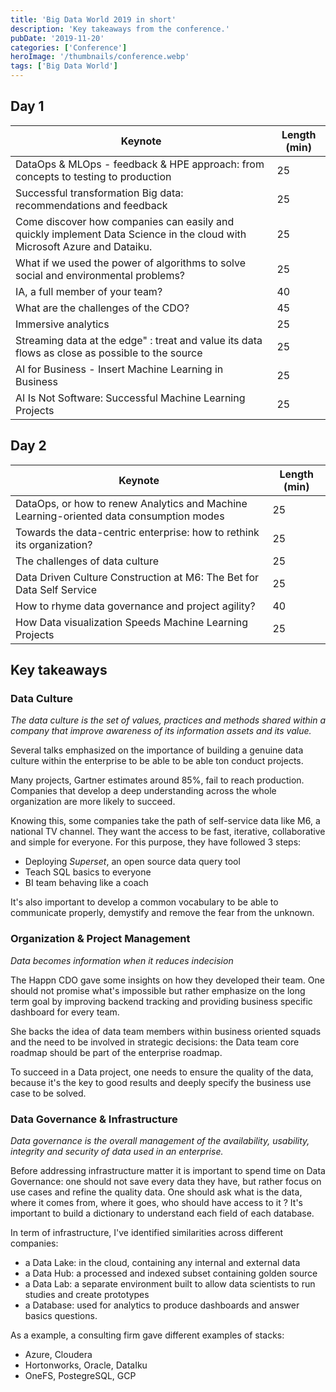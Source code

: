 ```yaml
---
title: 'Big Data World 2019 in short'
description: 'Key takeaways from the conference.'
pubDate: '2019-11-20'
categories: ['Conference']
heroImage: '/thumbnails/conference.webp'
tags: ['Big Data World']
---
```


## Day 1

| Keynote                                                                                                                  | Length (min) |
| ------------------------------------------------------------------------------------------------------------------------ | ------------ |
| DataOps & MLOps - feedback & HPE approach: from concepts to testing to production                                        | 25           |
| Successful transformation Big data: recommendations and feedback                                                         | 25           |
| Come discover how companies can easily and quickly implement Data Science in the cloud with Microsoft Azure and Dataiku. | 25           |
| What if we used the power of algorithms to solve social and environmental problems?                                      | 25           |
| IA, a full member of your team?                                                                                          | 40           |
| What are the challenges of the CDO?                                                                                      | 45           |
| Immersive analytics                                                                                                      | 25           |
| Streaming data at the edge" : treat and value its data flows as close as possible to the source                          | 25           |
| AI for Business - Insert Machine Learning in Business                                                                    | 25           |
| AI Is Not Software: Successful Machine Learning Projects                                                                 | 25           |

## Day 2

| Keynote                                                                                 | Length (min) |
| --------------------------------------------------------------------------------------- | ------------ |
| DataOps, or how to renew Analytics and Machine Learning-oriented data consumption modes | 25           |
| Towards the data-centric enterprise: how to rethink its organization?                   | 25           |
| The challenges of data culture                                                          | 25           |
| Data Driven Culture Construction at M6: The Bet for Data Self Service                   | 25           |
| How to rhyme data governance and project agility?                                       | 40           |
| How Data visualization Speeds Machine Learning Projects                                 | 25           |

## Key takeaways

### Data Culture

_The data culture is the set of values, practices and methods shared within a company that improve awareness of its information assets and its value._

Several talks emphasized on the importance of building a genuine data culture within the enterprise to be able to be able ton conduct projects.

Many projects, Gartner estimates around 85%, fail to reach production. Companies that develop a deep understanding across the whole organization are more likely to succeed.

Knowing this, some companies take the path of self-service data like M6, a national TV channel. They want the access to be fast, iterative, collaborative and simple for everyone. For this purpose, they have followed 3 steps:

- Deploying _Superset_, an open source data query tool
- Teach SQL basics to everyone
- BI team behaving like a coach

It's also important to develop a common vocabulary to be able to communicate properly, demystify and remove the fear from the unknown.

### Organization & Project Management

_Data becomes information when it reduces indecision_

The Happn CDO gave some insights on how they developed their team. One should not promise what's impossible but rather emphasize on the long term goal by improving backend tracking and providing business specific dashboard for every team.

She backs the idea of data team members within business oriented squads and the need to be involved in strategic decisions: the Data team core roadmap should be part of the enterprise roadmap.

To succeed in a Data project, one needs to ensure the quality of the data, because it's the key to good results and deeply specify the business use case to be solved.

### Data Governance & Infrastructure

_Data governance is the overall management of the availability, usability, integrity and security of data used in an enterprise._

Before addressing infrastructure matter it is important to spend time on Data Governance: one should not save every data they have, but rather focus on use cases and refine the quality data. One should ask what is the data, where it comes from, where it goes, who should have access to it ? It's important to build a dictionary to understand each field of each database.

In term of infrastructure, I've identified similarities across different companies:

- a Data Lake: in the cloud, containing any internal and external data
- a Data Hub: a processed and indexed subset containing golden source
- a Data Lab: a separate environment built to allow data scientists to run studies and create prototypes
- a Database: used for analytics to produce dashboards and answer basics questions.

As a example, a consulting firm gave different examples of stacks:

- Azure, Cloudera
- Hortonworks, Oracle, DataIku
- OneFS, PostegreSQL, GCP
